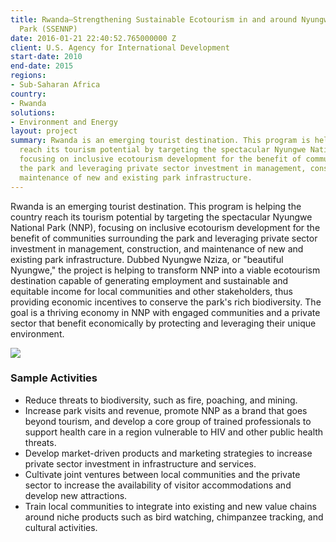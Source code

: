 ```yaml
---
title: Rwanda—Strengthening Sustainable Ecotourism in and around Nyungwe National
  Park (SSENNP)
date: 2016-01-21 22:40:52.765000000 Z
client: U.S. Agency for International Development
start-date: 2010
end-date: 2015
regions:
- Sub-Saharan Africa
country:
- Rwanda
solutions:
- Environment and Energy
layout: project
summary: Rwanda is an emerging tourist destination. This program is helping the country
  reach its tourism potential by targeting the spectacular Nyungwe National Park (NNP),
  focusing on inclusive ecotourism development for the benefit of communities surrounding
  the park and leveraging private sector investment in management, construction, and
  maintenance of new and existing park infrastructure.
---
```


Rwanda is an emerging tourist destination. This program is helping the country reach its tourism potential by targeting the spectacular Nyungwe National Park (NNP), focusing on inclusive ecotourism development for the benefit of communities surrounding the park and leveraging private sector investment in management, construction, and maintenance of new and existing park infrastructure. Dubbed Nyungwe Nziza, or "beautiful Nyungwe," the project is helping to transform NNP into a viable ecotourism destination capable of generating employment and sustainable and equitable income for local communities and other stakeholders, thus providing economic incentives to conserve the park's rich biodiversity. The goal is a thriving economy in NNP with engaged communities and a private sector that benefit economically by protecting and leveraging their unique environment.

![][1]

###  Sample Activities

* Reduce threats to biodiversity, such as fire, poaching, and mining.
* Increase park visits and revenue, promote NNP as a brand that goes beyond tourism, and develop a core group of trained professionals to support health care in a region vulnerable to HIV and other public health threats.
* Develop market-driven products and marketing strategies to increase private sector investment in infrastructure and services.
* Cultivate joint ventures between local communities and the private sector to increase the availability of visitor accommodations and develop new attractions.
* Train local communities to integrate into existing and new value chains around niche products such as bird watching, chimpanzee tracking, and cultural activities.

[1]: /assets/images/projects/RwandaSSENNP.jpg

